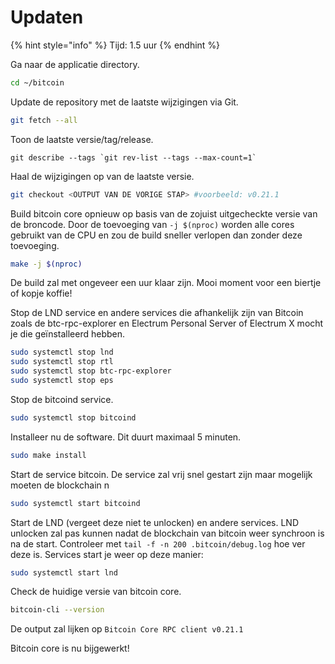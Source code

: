 # Updaten

{% hint style="info" %}
Tijd: 1.5 uur
{% endhint %}

Ga naar de applicatie directory.

```bash
cd ~/bitcoin
```

Update de repository met de laatste wijzigingen via Git.

```bash
git fetch --all
```

Toon de laatste versie/tag/release.

```text
git describe --tags `git rev-list --tags --max-count=1`
```

Haal de wijzigingen op van de laatste versie.

```bash
git checkout <OUTPUT VAN DE VORIGE STAP> #voorbeeld: v0.21.1
```

Build bitcoin core opnieuw op basis van de zojuist uitgecheckte versie van de broncode. Door de toevoeging van `-j $(nproc)` worden alle cores gebruikt van de CPU en zou de build sneller verlopen dan zonder deze toevoeging.

```bash
make -j $(nproc)
```

De build zal met ongeveer een uur klaar zijn. Mooi moment voor een biertje of kopje koffie!

Stop de LND service en andere services die afhankelijk zijn van Bitcoin zoals de btc-rpc-explorer en Electrum Personal Server of Electrum X mocht je die geïnstalleerd hebben.

```bash
sudo systemctl stop lnd
sudo systemctl stop rtl
sudo systemctl stop btc-rpc-explorer
sudo systemctl stop eps
```

Stop de bitcoind service.

```bash
sudo systemctl stop bitcoind
```

Installeer nu de software. Dit duurt maximaal 5 minuten.

```bash
sudo make install
```

Start de service bitcoin. De service zal vrij snel gestart zijn maar mogelijk moeten de blockchain n

```bash
sudo systemctl start bitcoind
```

Start de LND \(vergeet deze niet te unlocken\) en andere services. LND unlocken zal pas kunnen nadat de blockchain van bitcoin weer synchroon is na de start. Controleer met `tail -f -n 200 .bitcoin/debug.log` hoe ver deze is. Services start je weer op deze manier:

```bash
sudo systemctl start lnd
```

Check de huidige versie van bitcoin core.

```bash
bitcoin-cli --version
```

De output zal lijken op `Bitcoin Core RPC client v0.21.1`

Bitcoin core is nu bijgewerkt!

